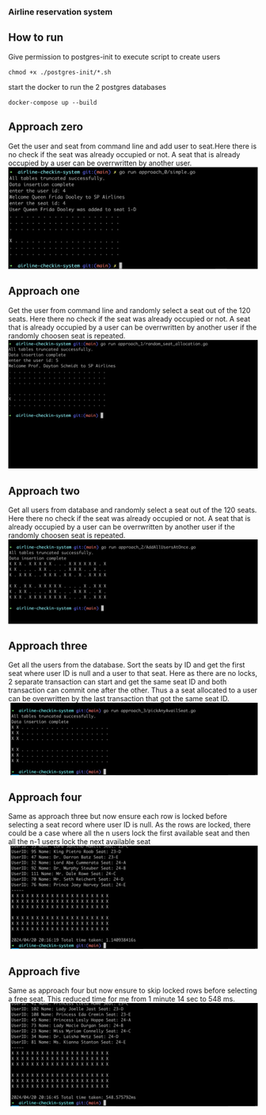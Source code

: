 ### Airline reservation system

## How to run

Give permission to postgres-init to execute script to create users

```shell
chmod +x ./postgres-init/*.sh
```

start the docker to run the 2 postgres databases

```shell
docker-compose up --build
```

## Approach zero

Get the user and seat from command line and add user to seat.Here there is no
check if the seat was already occupied or not. A seat that is already occupied
by a user can be overrwritten by another user.
![Optional Alt Text](screenshots/approach_0.jpg)

## Approach one

Get the user from command line and randomly select a seat out of the 120 seats.
Here there no check if the seat was already occupied or not. A seat that is already occupied
by a user can be overrwritten by another user if the randomly choosen seat is
repeated.
![Optional Alt Text](screenshots/approach_1.jpg)

## Approach two

Get all users from database and randomly select a seat out of the 120 seats.
Here there no check if the seat was already occupied or not. A seat that is already occupied
by a user can be overrwritten by another user if the randomly choosen seat is
repeated.
![Optional Alt Text](screenshots/approach_2.jpg)

## Approach three

Get all the users from the database.
Sort the seats by ID and get the first seat where user ID is null and a user to
that seat. Here as there are no locks, 2 separate transaction can start and get
the same seat ID and both transaction can commit one after the other. Thus a
a seat allocated to a user can be overwritten by the last transaction that got
the same seat ID.
![Optional Alt Text](screenshots/approach_3.jpg)

## Approach four

Same as approach three but now ensure each row is locked before selecting a
seat record where user ID is null. As the rows are locked, there could be a case
where all the n users lock the first available seat and then all the n-1 users lock the
next available seat
![Optional Alt Text](screenshots/approach_4.jpg)

## Approach five

Same as approach four but now ensure to skip locked rows before selecting a free
seat. This reduced time for me from 1 minute 14 sec to 548 ms.
![Optional Alt Text](screenshots/approach_5.jpg)
